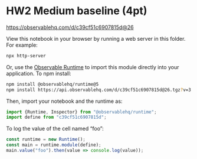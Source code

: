 # HW2 Medium baseline (4pt)

https://observablehq.com/d/c39cf51c6907815d@26

View this notebook in your browser by running a web server in this folder. For
example:

~~~sh
npx http-server
~~~

Or, use the [Observable Runtime](https://github.com/observablehq/runtime) to
import this module directly into your application. To npm install:

~~~sh
npm install @observablehq/runtime@5
npm install https://api.observablehq.com/d/c39cf51c6907815d@26.tgz?v=3
~~~

Then, import your notebook and the runtime as:

~~~js
import {Runtime, Inspector} from "@observablehq/runtime";
import define from "c39cf51c6907815d";
~~~

To log the value of the cell named “foo”:

~~~js
const runtime = new Runtime();
const main = runtime.module(define);
main.value("foo").then(value => console.log(value));
~~~
